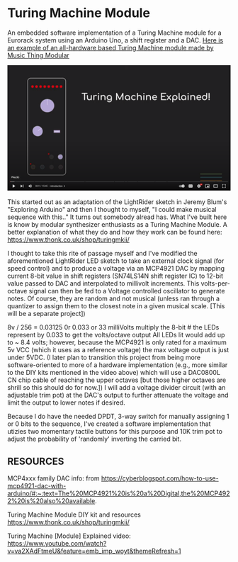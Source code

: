 # Turing Machine Module

An embedded software implementation of a Turing Machine module for a Eurorack system  using an Arduino Uno, a shift register and a DAC. 
[Here is an example of an all-hardware based Turing Machine module made by Music Thing Modular](https://www.thonk.co.uk/shop/turingmkii/)

[![... and a video explaing how they work](https://github.com/staceywhitmore-inl/TuringMachineModule/blob/master/media/TuringMachineExplainedVideo.PNG)](https://www.youtube.com/watch?v=va2XAdFtmeU)


This started out as an adaptation of the LightRider sketch in Jeremy Blum's "Exploring Arduino"
and then I thought to myself, "I could make musical sequence with this.."
It turns out somebody alread has. What I've built here is know by modular synthesizer enthusiasts as a Turing Machine Module.
A better explanation of what they do and how they work can be found here: 
https://www.thonk.co.uk/shop/turingmkii/

I thought to take this rite of passage myself and I've modified the aforementioned LightRider LED sketch to take an external clock signal (for speed control)
and to produce a voltage via an MCP4921 DAC by mapping current 8-bit value in shift registers (SN74LS14N shift register IC)
to 12-bit value passed to DAC and interpolated to millivolt increments.
This volts-per-octave signal can then be fed to a Voltage controlled  oscillator to generate notes.
Of course, they are random and not musical (unless ran through a quantizer to assign them to the closest note in a given musical scale. [This will be a separate project])

8v / 256 = 0.03125 0r 0.033 or 33 milliVolts
multiply the 8-bit # the LEDs represent by 0.033 to get the volts/octave output
All LEDs lit would add up to ~ 8.4 volts; however, because the MCP4921 is only rated for a maximum 5v VCC (which it uses as a reference voltage) 
the max voltage output is just under 5VDC. (I later plan to transition this project from being more software-oriented to more of a hardware implementation 
(e.g., more similar to the DIY kits mentioned in the video above) which will use a DAC0800L CN chip cable of reaching the upper octaves [but those higher octaves are shrill so this should do for now.])
I will add a voltage divider circuit (with an adjustable trim pot) at the DAC's output to further attenuate the voltage and limit the output to lower notes if desired.

Because I do have the needed DPDT, 3-way switch for manually assigning 1 or 0 bits to the sequence, I've created a software implementation that utizies two momentary tactile buttons
for this purpose and 10K trim pot to adjust the probability of 'randomly' inverting the carried bit. 


## RESOURCES
MCP4xxx family DAC info:
from https://cyberblogspot.com/how-to-use-mcp4921-dac-with-arduino/#:~:text=The%20MCP4921%20is%20a%20Digital,the%20MCP4922%20is%20also%20available.  

Turing Machine Module DIY kit and resources
https://www.thonk.co.uk/shop/turingmkii/

Turing Machine [Module] Explained video:
https://www.youtube.com/watch?v=va2XAdFtmeU&feature=emb_imp_woyt&themeRefresh=1